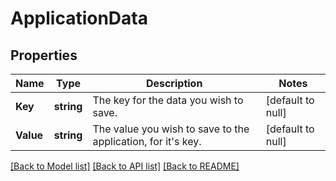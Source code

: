 # ApplicationData

## Properties
Name | Type | Description | Notes
------------ | ------------- | ------------- | -------------
**Key** | **string** | The key for the data you wish to save. | [default to null]
**Value** | **string** | The value you wish to save to the application, for it&#x27;s key. | [default to null]

[[Back to Model list]](../README.md#documentation-for-models) [[Back to API list]](../README.md#documentation-for-api-endpoints) [[Back to README]](../README.md)


